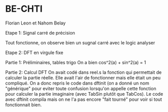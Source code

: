 # BE-CHTI
Florian Leon et Nahom Belay

Etape 1: Signal carré de précision

  Tout fonctionne, on observe bien un sugnal carré avec le logic analyser 
  
Etape 2: DFT en virgule fixe

  Partie 1: Préliminaires, tables trigo
      On a bien cos^2(a) + sin^2(a) = 1
      
  Partie 2: Calcul DFT
    On avait codé dans reel.s la fonction qui permettait de calculer la partie réelle. Elle avait l'air de fonctionner mais    elle était un peu compliqué. On a donc repris le code dans dftinit (on a donné un nom "générique" pour eviter toute confusion lorsqu'on appelle cette fonction pour calculer la partie imaginaire (avec TabSin plutôt que TabCos).
    Le code avec dftinit compila mais on ne l'a pas encore "fait tourné" pour voir si tout fonctionnait bien.
    
    
  
